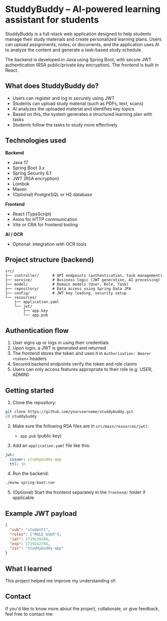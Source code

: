 
# StuddyBuddy – AI-powered learning assistant for students

StuddyBuddy is a full-stack web application designed to help students manage their study materials and create personalized learning plans. Users can upload assignments, notes, or documents, and the application uses AI to analyze the content and generate a task-based study schedule.

The backend is developed in Java using Spring Boot, with secure JWT authentication (RSA public/private key encryption). The frontend is built in React.

## What does StuddyBuddy do?

- Users can register and log in securely using JWT
- Students can upload study material (such as PDFs, text, scans)
- AI analyzes the uploaded material and identifies key topics
- Based on this, the system generates a structured learning plan with tasks
- Students follow the tasks to study more effectively

## Technologies used

**Backend**
- Java 17
- Spring Boot 3.x
- Spring Security 6.1
- JWT (RSA encryption)
- Lombok
- Maven
- (Optional) PostgreSQL or H2 database

**Frontend**
- React (TypeScript)
- Axios for HTTP communication
- Vite or CRA for frontend tooling

**AI / OCR**
- Optional: integration with OCR tools 

## Project structure (backend)

```
src/
├── controller/      # API endpoints (authentication, task management)
├── service/         # Business logic (JWT generation, AI processing)
├── model/           # Domain models (User, Role, Task)
├── repository/      # Data access using Spring Data JPA
├── config/          # JWT key loading, security setup
└── resources/
    ├── application.yaml
    └── jwt/
        ├── app.key
        └── app.pub
```

## Authentication flow

1. User signs up or logs in using their credentials
2. Upon login, a JWT is generated and returned
3. The frontend stores the token and uses it in `Authorization: Bearer <token>` headers
4. Secured backend endpoints verify the token and role claims
5. Users can only access features appropriate to their role (e.g. USER, ADMIN)

## Getting started

1. Clone the repository:

```bash
git clone https://github.com/yourusername/studdybuddy.git
cd studdybuddy
```

2. Make sure the following RSA files are in `src/main/resources/jwt/`:
   
   - `app.pub` (public key)

3. Add an `application.yaml` file like this:

```yaml
jwt:
  issuer: studdybuddy-app
  ttl: 1h
```

4. Run the backend:

```bash
./mvnw spring-boot:run
```

5. (Optional) Start the frontend separately in the `frontend/` folder if applicable

## Example JWT payload

```json
{
  "sub": "student1",
  "roles": ["ROLE_USER"],
  "iat": 1719239104,
  "exp": 1719242704,
  "iss": "studdybuddy-app"
}
```

## What I learned

This project helped me improve my understanding of:


## Contact

If you'd like to know more about the project, collaborate, or give feedback, feel free to contact me:

